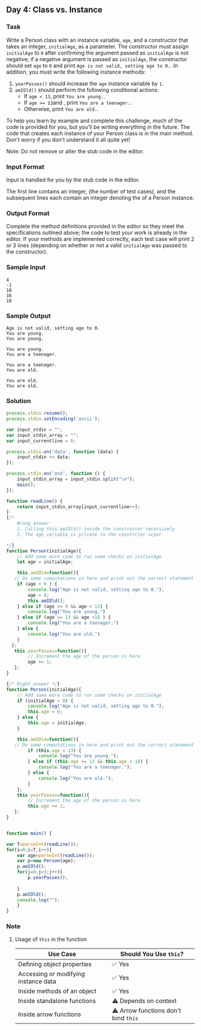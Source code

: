 ## Day 4: Class vs. Instance

### Task
Write a Person class with an instance variable, `age`, and a constructor that takes an integer, `initialAge`, as a parameter. The constructor must assign `initialAge` to `0` after confirming the argument passed as `initialAge` is not negative; if a negative argument is passed as `initialAge`, the constructor should set `age` to `0` and print `Age is not valid, setting age to 0.`. In addition, you must write the following instance methods:

1. `yearPasses()` should increase the `age` instance variable by `1`.
2. `amIOld()` should perform the following conditional actions:
   - If `age < 13`, print `You are young.`.
   - If  `age >= 13`and , print `You are a teenager.`.
   - Otherwise, print `You are old.`.

To help you learn by example and complete this challenge, much of the code is provided for you, but you'll be writing everything in the future. The code that creates each instance of your Person class is in the main method. Don't worry if you don't understand it all quite yet!

Note: Do not remove or alter the stub code in the editor.

### Input Format

Input is handled for you by the stub code in the editor.

The first line contains an integer,  (the number of test cases), and the  subsequent lines each contain an integer denoting the  of a Person instance.

### Output Format

Complete the method definitions provided in the editor so they meet the specifications outlined above; the code to test your work is already in the editor. If your methods are implemented correctly, each test case will print 2 or 3 lines (depending on whether or not a valid `initialAge` was passed to the constructor).

### Sample Input
```
4
-1
10
16
18
```
### Sample Output
```
Age is not valid, setting age to 0.
You are young.
You are young.

You are young.
You are a teenager.

You are a teenager.
You are old.

You are old.
You are old.
```

### Solution
```js
process.stdin.resume();
process.stdin.setEncoding('ascii');

var input_stdin = "";
var input_stdin_array = "";
var input_currentline = 0;

process.stdin.on('data', function (data) {
    input_stdin += data;
});

process.stdin.on('end', function () {
    input_stdin_array = input_stdin.split("\n");
    main();    
});

function readLine() {
    return input_stdin_array[input_currentline++];
}
{/* 
    Wrong answer 
    1. Calling this.amIOld() inside the constructor recursively
    2. The age variable is private to the constrctor scpor

*/}
function Person(initialAge){
    // Add some more code to run some checks on initialAge
    let age = initialAge;

    this.amIOld=function(){
   // Do some computations in here and print out the correct statement to the console
    if (age < 0 ) {
        console.log("Age is not valid, setting age to 0.");
        age = 0;
        this.amIOld();
    } else if (age >= 0 && age < 13) {
        console.log("You are young.")
    } else if (age >= 13 && age <18 ) {
        console.log("You are a teenager.")
    } else {
        console.log("You are old.")
    }
  };
   this.yearPasses=function(){
        // Increment the age of the person in here
        age += 1;
   };
}

{/* Right answer */}
function Person(initialAge){
    // Add some more code to run some checks on initialAge
    if (initialAge < 0) {
        console.log("Age is not valid, setting age to 0.");
        this.age = 0;
    } else {
        this.age = initialAge;
    }

    this.amIOld=function(){
   // Do some computations in here and print out the correct statement to the console
        if (this.age < 13) {
            console.log("You are young.");
        } else if (this.age >= 13 && this.age < 18) {
            console.log("You are a teenager.");
        } else {
            console.log("You are old.");
        }
    };
    this.yearPasses=function(){
        // Increment the age of the person in here
        this.age += 1;
   };
}


function main() {

var T=parseInt(readLine());
for(i=0;i<T;i++){
    var age=parseInt(readLine());
    var p=new Person(age);
    p.amIOld();
    for(j=0;j<3;j++){
        p.yearPasses();
        
    }
    p.amIOld();
    console.log("");   
    }
}
```

### Note
1. Usage of `this` in the function

    | Use Case                             | Should You Use `this`?               |
    | ------------------------------------ | ------------------------------------ |
    | Defining object properties           | ✅ Yes                                |
    | Accessing or modifying instance data | ✅ Yes                                |
    | Inside methods of an object          | ✅ Yes                                |
    | Inside standalone functions          | ⚠️ Depends on context                |
    | Inside arrow functions               | ⚠️ Arrow functions don't bind `this` |

